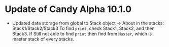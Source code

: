 Update of Candy Alpha 10.1.0
===

 - Updated data storage from global to Stack object
   -> About in the stacks: Stack1/Stack2/Stack3
      To find `print`, check Stack1, Stack2, and then Stack3.
      If Still not able to find `print` then find from `Master`, which is master stack of every stacks.
